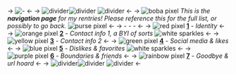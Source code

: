 -> ![-](https://files.catbox.moe/o9ibve.gif) <-
-> ![divider](https://files.catbox.moe/4s3sf1.gif)![divider](https://files.catbox.moe/4s3sf1.gif) ![divider](https://files.catbox.moe/4s3sf1.gif) <-
-> ![boba pixel](https://files.catbox.moe/9s0ibx.png) *This is the __navigation page__ for my rentries! Please reference this for the full list, or possibly to go back.* ![purse pixel](https://files.catbox.moe/z6ab5p.gif) <-
-> - - - <-
-> ![red pixel](https://files.catbox.moe/4ejkgg.gif) **[1](https://rentry.co/millieknolastname)** - *Identity* <-
-> ![orange pixel](https://files.catbox.moe/y991t7.webp) **[2](https://rentry.co/echmoofy)** - *Contact info 1, a BYI of sorts* ![white sparkles](https://files.catbox.moe/zhjnfw.webp) <-
-> ![yellow pixel](https://files.catbox.moe/6ileml.gif) **[3](https://rentry.co/hisnameischeese)** - *Contact info 2* <-
-> ![green pixel](https://files.catbox.moe/f0jyji.gif) **[4](https://rentry.co/echosearth)** - *Social media & likes* <-
-> ![blue pixel](https://files.catbox.moe/lx1ank.gif) **[5](https://rentry.co/blueslidepark)** - *Dislikes & favorites* ![white sparkles](https://files.catbox.moe/zhjnfw.webp) <-
-> ![purple pixel](https://files.catbox.moe/jvl8uc.gif) **[6](https://rentry.co/royalowl)** - *Boundaries & friends* <-
-> ![rainbow pixel](https://files.catbox.moe/bbv0fz.gif) **[7](https://rentry.co/sparklypup)** - *Goodbye & url hoard* <-
->  ![divider](https://files.catbox.moe/4s3sf1.gif)![divider](https://files.catbox.moe/4s3sf1.gif) ![divider](https://files.catbox.moe/4s3sf1.gif) <-